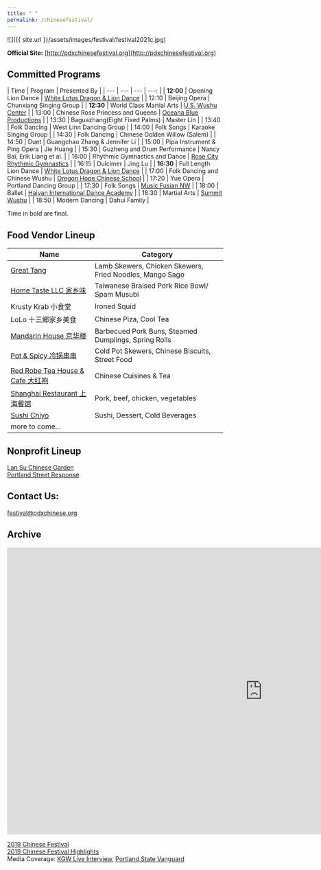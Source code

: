 ```yaml
---
title: " "
permalink: /chinesefestival/
---
```


![]({{ site.url }}/assets/images/festival/festival2021c.jpg)

**Official Site:** [http://pdxchinesefestival.org](http://pdxchinesefestival.org)

## Committed Programs  

| Time | Program | Presented By |
| --- | --- | --- | ---: |
| **12:00** | Opening Lion Dance | [White Lotus Dragon & Lion Dance](https://www.whitelotusliondance.com/) |
| 12:10 | Beijing Opera | Chunxiang Singing Group |
| **12:30** | World Class Martial Arts | [U.S. Wushu Center](https://uswushu.com/) |
| 13:00 | Chinese Rose Princess and Queens | [Oceana Blue Productions](http://oceanablueusa.com/) |
| 13:30 | Baguazhang(Eight Fixed Palms) | Master Lin |
| 13:40 | Folk Dancing | West Linn Dancing Group |
| 14:00 | Folk Songs | Karaoke Singing Group |
| 14:30 | Folk Dancing | Chinese Golden Willow (Salem) |
| 14:50 | Duet | Guangchao Zhang & Jennifer Li |
| 15:00 | Pipa Instrument & Ping Opera | Jie Huang |
| 15:30 | Guzheng and Drum Performance | Nancy Bai, Erik Liang et al. |
| 16:00 | Rhythmic Gymnastics and Dance | [Rose City Rhythmic Gymnastics](https://www.rosecityrhythmic.com/) |
| 16:15 | Dulcimer | Jing Lu |
| **16:30** | Full Length Lion Dance | [White Lotus Dragon & Lion Dance](https://www.whitelotusliondance.com/) |
| 17:00 | Folk Dancing and Chinese Wushu | [Oregon Hope Chinese School](http://www.oregon-hope.org) |
| 17:20 | Yue Opera | Portland Dancing Group |
| 17:30 | Folk Songs | [Music Fusian NW](https://www.facebook.com/musicfusiannw/) |
| 18:00 | Ballet | [Haiyan International Dance Academy](http://www.haiyanballet.net/) |
| 18:30 | Martial Arts | [Summit Wushu](http://summitwushu.com/) |
| 18:50 | Modern Dancing | Dahui Family |

Time in bold are final.

## Food Vendor Lineup

| Name | Category |
| --- | --- |
| [Great Tang](http://greattang.gt/) | Lamb Skewers, Chicken Skewers, Fried Noodles, Mango Sago |
| [Home Taste LLC 家乡味](http://www.hometaste.org/) | Taiwanese Braised Pork Rice Bowl/ Spam Musubi |
| Krusty Krab 小食堂 | Ironed Squid |
| LoLo 十三鄉家乡美食 | Chinese Piza, Cool Tea |
| [Mandarin House 京华楼](https://www.mandarinhouse97204.com/) | Barbecued Pork Buns, Steamed Dumplings, Spring Rolls |
| [Pot & Spicy 冷锅串串](https://potspicytogo.com/) | Cold Pot Skewers, Chinese Biscuits, Street Food |
| [Red Robe Tea House & Cafe 大红袍](http://redrobeteahouse.com/)| Chinese Cuisines & Tea |
| [Shanghai Restaurant 上海餐馆](http://www.shfood.us/) | Pork, beef, chicken, vegetables |
| [Sushi Chiyo](https://www.sushichiyo.com/sushi-restaurant-beaverton) | Sushi, Dessert, Cold Beverages |
| more to come... | |


## Nonprofit Lineup

[Lan Su Chinese Garden](https://lansugarden.org/)  
[Portland Street Response](https://www.portland.gov/streetresponse)  

## Contact Us:

[festival@pdxchinese.org](mailto:festival@pdxchinese.org)  

## Archive

<iframe width="1189" height="669" src="https://www.youtube.com/embed/hOMUih0WrLQ" frameborder="0" allow="accelerometer; autoplay; encrypted-media; gyroscope; picture-in-picture" allowfullscreen></iframe>

[2019 Chinese Festival](http://pdxchinese.org/chinesefestival/chinesefestival_2019/)  
[2019 Chinese Festival Highlights](http://pdxchinese.org/chinese-festival-2019/)  
Media Coverage: [KGW Live Interview](https://www.kgw.com/video/life/first-ever-pdx-chinese-festival-on-the-square/283-21872975-6fee-4122-83d1-a83449b083f5), [Portland State Vanguard](https://psuvanguard.com/oregon-chinese-coalition-hosts-chinese-festival/)
